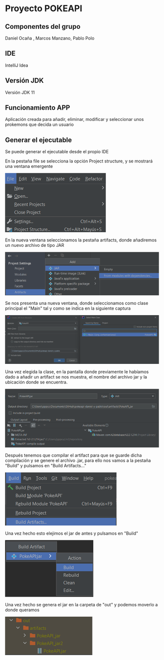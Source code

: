 # Proyecto POKEAPI

## Componentes del grupo
Daniel Ocaña , Marcos Manzano, Pablo Polo

## IDE
IntelliJ Idea

## Versión JDK
Versión JDK 11

## Funcionamiento APP
Aplicación creada para añadir, eliminar, modificar y seleccionar unos prokemons que decida un usuario
<!--Mejorar la explicación sobre el funcionamiento de la app-->

## Generar el ejecutable
Se puede generar el ejecutable desde el propio IDE

En la pestaña file se selecciona la opción Project structure, y se mostrará una ventana emergente

![img_1.png](imagenes_documentacion/img_1.png)

En la nueva ventana seleccionamos la pestaña artifacts, donde añadiremos un nuevo archivo de tipo JAR

![img_2.png](imagenes_documentacion/img_2.png)

Se nos presenta una nueva ventana, donde seleccionamos como clase principal el "Main" tal y como se indica en la siguiente captura

![img_3.png](imagenes_documentacion/img_3.png)

Una vez elegida la clase, en la pantalla donde previamente le habíamos dado a añadir un artifact se nos muestra, el nombre del archivo jar y la ubicación donde se encuentra.


![img_7.png](imagenes_documentacion/img_7.png)

Después tenemos que compilar el artifact para que se guarde dicha compilación y se genere el archivo .jar, 
para ello nos vamos a la pestaña "Build" y pulsamos en "Build Artifacts..." 

![img_5.png](imagenes_documentacion/img_5.png)

Una vez hecho esto elejimos el jar de antes y pulsamos en "Build"

![img_8.png](imagenes_documentacion/img_8.png)

Una vez hecho se genera el jar en la carpeta de "out" y podemos moverlo a donde queramos

![img_9.png](imagenes_documentacion/img_9.png)
